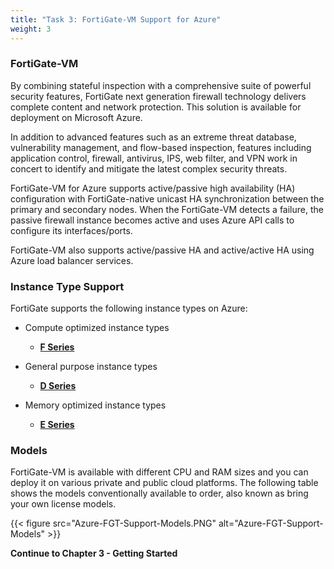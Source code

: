 ```yaml
---
title: "Task 3: FortiGate-VM Support for Azure"
weight: 3
---
```


### FortiGate-VM

By combining stateful inspection with a comprehensive suite of powerful security features, FortiGate next generation firewall technology delivers complete content and network protection. This solution is available for deployment on Microsoft Azure.

In addition to advanced features such as an extreme threat database, vulnerability management, and flow-based inspection, features including application control, firewall, antivirus, IPS, web filter, and VPN work in concert to identify and mitigate the latest complex security threats.

FortiGate-VM for Azure supports active/passive high availability (HA) configuration with FortiGate-native unicast HA synchronization between the primary and secondary nodes. When the FortiGate-VM detects a failure, the passive firewall instance becomes active and uses Azure API calls to configure its interfaces/ports.

FortiGate-VM also supports active/passive HA and active/active HA using Azure load balancer services.

### Instance Type Support

FortiGate supports the following instance types on Azure:

- Compute optimized instance types
  - [**F Series**](https://docs.microsoft.com/en-us/azure/virtual-machines/linux/sizes-compute)

- General purpose instance types
  - [**D Series**](https://docs.microsoft.com/en-us/azure/virtual-machines/linux/sizes-general)

- Memory optimized instance types
  - [**E Series**](https://docs.microsoft.com/en-us/azure/virtual-machines/linux/sizes-memory)

### Models

FortiGate-VM is available with different CPU and RAM sizes and you can deploy it on various private and public cloud platforms. The following table shows the models conventionally available to order, also known as bring your own license models.

{{< figure src="Azure-FGT-Support-Models.PNG" alt="Azure-FGT-Support-Models" >}}

**Continue to Chapter 3 - Getting Started**